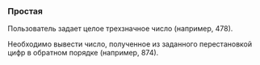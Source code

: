 ### Простая

Пользователь задает целое трехзначное число (например, 478).

Необходимо вывести число, полученное из заданного перестановкой цифр в обратном порядке (например, 874).